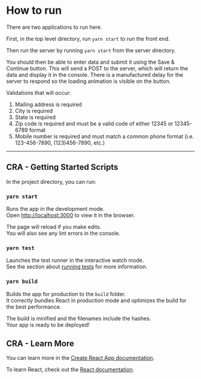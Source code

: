# How to run

There are two applications to run here.

First, in the top level directory, run `yarn start` to run the front end.

Then run the server by running `yarn start` from the server directory.

You should then be able to enter data and submit it using the Save & Continue button. This will send a POST to the server, which will return the data and display it in the console. There is a manufactured delay for the server to respond so the loading animation is visible on the button.

Validations that will occur:
1. Mailing address is required
2. City is required
3. State is required
4. Zip code is required and must be a valid code of either 12345 or 12345-6789 format
5. Mobile number is required and must match a common phone format (i.e. 123-456-7890, (123)456-7890, etc.)

---

## CRA - Getting Started Scripts

In the project directory, you can run:

### `yarn start`

Runs the app in the development mode.\
Open [http://localhost:3000](http://localhost:3000) to view it in the browser.

The page will reload if you make edits.\
You will also see any lint errors in the console.

### `yarn test`

Launches the test runner in the interactive watch mode.\
See the section about [running tests](https://facebook.github.io/create-react-app/docs/running-tests) for more information.

### `yarn build`

Builds the app for production to the `build` folder.\
It correctly bundles React in production mode and optimizes the build for the best performance.

The build is minified and the filenames include the hashes.\
Your app is ready to be deployed!

## CRA - Learn More

You can learn more in the [Create React App documentation](https://facebook.github.io/create-react-app/docs/getting-started).

To learn React, check out the [React documentation](https://reactjs.org/).
